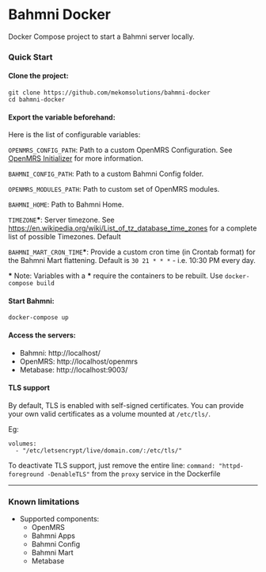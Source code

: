 # Bahmni Docker

Docker Compose project to start a Bahmni server locally.

### Quick Start

#### Clone the project:
```
git clone https://github.com/mekomsolutions/bahmni-docker
cd bahmni-docker
```

#### Export the variable beforehand:

Here is the list of configurable variables:

`OPENMRS_CONFIG_PATH`: Path to a custom OpenMRS Configuration. See [OpenMRS Initializer](https://github.com/mekomsolutions/openmrs-module-initializer/) for more information.

`BAHMNI_CONFIG_PATH`: Path to a custom Bahmni Config folder.

`OPENMRS_MODULES_PATH`: Path to custom set of OpenMRS modules.

`BAHMNI_HOME`: Path to Bahmni Home.

`TIMEZONE`**\***: Server timezone. See https://en.wikipedia.org/wiki/List_of_tz_database_time_zones for a complete list of possible Timezones. Default

`BAHMNI_MART_CRON_TIME`**\***: Provide a custom cron time (in Crontab format) for the Bahmni Mart flattening. Default is `30 21 * * *` - i.e. 10:30 PM every day.

**\*** Note: Variables with a **\*** require the containers to be rebuilt. Use `docker-compose build`

#### Start Bahmni:
```
docker-compose up
```

#### Access the servers:

- Bahmni: http://localhost/
- OpenMRS: http://localhost/openmrs
- Metabase: http://localhost:9003/

#### TLS support

By default, TLS is enabled with self-signed certificates.
You can provide your own valid certificates as a volume mounted at `/etc/tls/`.

Eg:
```
volumes:
  - "/etc/letsencrypt/live/domain.com/:/etc/tls/"

```


To deactivate TLS support, just remove the entire line:
```command: "httpd-foreground -DenableTLS"``` from the `proxy` service in the Dockerfile


----

### Known limitations

- Supported components:
  - OpenMRS
  - Bahmni Apps
  - Bahmni Config
  - Bahmni Mart
  - Metabase
